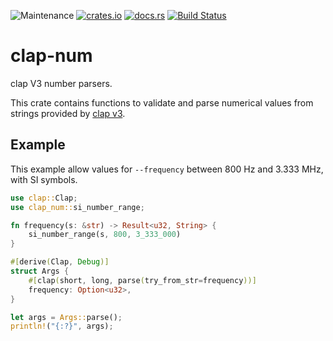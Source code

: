 ![Maintenance](https://img.shields.io/badge/maintenance-as--is-yellow.svg)
[![crates.io](https://img.shields.io/crates/v/clap-num.svg)](https://crates.io/crates/clap-num)
[![docs.rs](https://docs.rs/clap-num/badge.svg)](https://docs.rs/clap-num/)
[![Build Status](https://travis-ci.com/newAM/clap-num.svg?branch=master)](https://travis-ci.com/newAM/clap-num)

# clap-num

clap V3 number parsers.

This crate contains functions to validate and parse numerical values from
strings provided by [clap v3].

## Example

This example allow values for `--frequency` between 800 Hz and 3.333 MHz,
with SI symbols.

```rust
use clap::Clap;
use clap_num::si_number_range;

fn frequency(s: &str) -> Result<u32, String> {
    si_number_range(s, 800, 3_333_000)
}

#[derive(Clap, Debug)]
struct Args {
    #[clap(short, long, parse(try_from_str=frequency))]
    frequency: Option<u32>,
}

let args = Args::parse();
println!("{:?}", args);
```

[clap v3]: https://github.com/clap-rs/clap
